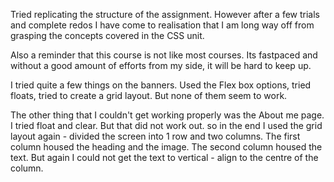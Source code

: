 Tried replicating the structure of the assignment. However after a few trials and complete redos I have come to realisation that I am long way off from grasping the concepts covered in the CSS unit. 

Also a reminder that this course is not like most courses. Its fastpaced and without a good amount of efforts from my side, it will be hard to keep up. 

I tried quite a few things on the banners. Used the Flex box options, tried floats, tried to create a grid layout. But none of them seem to work. 

The other thing that I couldn't get working properly was the About me page. I tried float and clear. But that did not work out. so in the end I used the grid layout again - divided the screen into 1 row and two columns. The first column housed the heading and the image. The second column housed the text. But again I could not get the text to vertical - align to the centre of the column. 